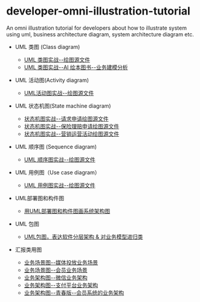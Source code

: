 # developer-omni-illustration-tutorial
An omni illustration tutorial for developers about how to illustrate system using uml, business architecture diagram, system architecture diagram etc.

- UML 类图 (Class diagram)
  - [UML 类图实战--绘图源文件](https://github.com/kevinyan815/developer-omni-illustration-tutorial/blob/master/resources/%E7%B1%BB%E5%9B%BE%E6%95%99%E5%AD%A6-ClassDiagram.vsdx)
  - [UML 类图实战--AI 绘本图书--业务建模分析](https://github.com/kevinyan815/developer-omni-illustration-tutorial/blob/master/resources/AI%E7%BB%98%E6%9C%AC%E6%9C%89%E5%A3%B0%E4%B9%A6%E4%B8%9A%E5%8A%A1%E6%A6%82%E5%BF%B5.vsdx)
- UML 活动图(Activity diagram)
  - [UML活动图实战--绘图源文件](https://github.com/kevinyan815/developer-omni-illustration-tutorial/blob/master/resources/%E6%B4%BB%E5%8A%A8%E5%9B%BE%E5%AE%9E%E6%88%98--%20ActivityDiagram.vsdx)  
- UML 状态机图(State machine diagram)
  - [状态机图实战--请求申请绘图源文件](https://github.com/kevinyan815/developer-omni-illustration-tutorial/blob/master/resources/%E7%8A%B6%E6%80%81%E6%9C%BA%E5%9B%BE--%E8%AF%B7%E5%81%87%E7%8A%B6%E6%80%81%E6%9C%BA.drawio)
  - [状态机图实战--保险理赔申请绘图源文件](https://github.com/kevinyan815/developer-omni-illustration-tutorial/blob/master/resources/%E7%8A%B6%E6%80%81%E6%9C%BA%E5%9B%BE--%E7%90%86%E8%B5%94%E7%94%B3%E8%AF%B7.drawio)
  -  [状态机图实战--营销运营活动绘图源文件](https://github.com/kevinyan815/developer-omni-illustration-tutorial/blob/master/resources/%E7%8A%B6%E6%80%81%E6%9C%BA%E5%9B%BE--%E8%BF%90%E8%90%A5%E8%90%A5%E9%94%80%E6%B4%BB%E5%8A%A8.drawio)
- UML 顺序图 (Sequence diagram)
  - [UML 顺序图实战--绘图源文件](https://github.com/kevinyan815/developer-omni-illustration-tutorial/blob/master/resources/%E9%A1%BA%E5%BA%8F%E5%9B%BE%E5%AE%9E%E6%88%98%E6%95%99%E5%AD%A6.vsdx)
- UML 用例图（Use case diagram）
  - [UML 用例图实战--绘图源文件](https://github.com/kevinyan815/developer-omni-illustration-tutorial/blob/master/resources/%E7%94%A8%E4%BE%8B%E5%9B%BE--%E5%AE%9E%E6%88%98%E5%8F%82%E8%80%83.vsdx)
- UML部署图和构件图
  - [用UML部署图和构件图画系统架构图](https://github.com/kevinyan815/developer-omni-illustration-tutorial/blob/master/resources/%E7%94%A8%E6%88%B7%E9%83%A8%E7%BD%B2%E5%9B%BE%E5%92%8C%E6%9E%84%E4%BB%B6%E7%94%BB%E7%B3%BB%E7%BB%9F%E6%9E%B6%E6%9E%84--%E7%BB%98%E5%9B%BE%E6%BA%90%E6%96%87%E4%BB%B6.vsdx)
- UML 包图 
  - [UML包图，表达软件分层架构 & 对业务模型进归类](https://github.com/kevinyan815/developer-omni-illustration-tutorial/blob/master/resources/%E5%8C%85%E5%9B%BE.vsdx)


- 汇报类用图
  - [业务场景图--媒体投放业务场景](https://github.com/kevinyan815/developer-omni-illustration-tutorial/blob/master/resources/%E4%B8%9A%E5%8A%A1%E5%9C%BA%E6%99%AF%E5%9B%BE--%E5%AA%92%E4%BD%93%E6%8A%95%E6%94%BE%E5%9B%9E%E4%BC%A0.vsdx)
  - [业务场景图--会员业务场景](https://github.com/kevinyan815/developer-omni-illustration-tutorial/blob/master/resources/%E4%B8%9A%E5%8A%A1%E5%9C%BA%E6%99%AF%E5%9B%BE--%E4%BC%9A%E5%91%98%E4%B8%9A%E5%8A%A1.vsdx)
  - [业务架构图--微信业务架构](https://github.com/kevinyan815/developer-omni-illustration-tutorial/blob/master/resources/%E4%B8%9A%E5%8A%A1%E6%9E%B6%E6%9E%84%E5%9B%BE--%E5%BE%AE%E4%BF%A1%E4%B8%9A%E5%8A%A1%E6%9E%B6%E6%9E%84.vsdx)
  - [业务架构图--支付平台业务架构](https://github.com/kevinyan815/developer-omni-illustration-tutorial/blob/master/resources/%E4%B8%9A%E5%8A%A1%E6%9E%B6%E6%9E%84--%E6%94%AF%E4%BB%98%E4%B8%9A%E5%8A%A1%E6%9E%B6%E6%9E%84.vsdx)
  - [业务架构图--青春版--会员系统的业务架构](https://github.com/kevinyan815/developer-omni-illustration-tutorial/blob/master/resources/%E4%BC%9A%E5%91%98%E7%B3%BB%E7%BB%9F%E4%B8%9A%E5%8A%A1%E6%9E%B6%E6%9E%84.vsdx)

